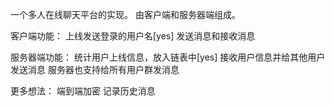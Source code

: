 一个多人在线聊天平台的实现。
由客户端和服务器端组成。


客户端功能：
    上线发送登录的用户名[yes]
    发送消息和接收消息

服务器端功能：
    统计用户上线信息，放入链表中[yes]
    接收用户信息并给其他用户发送消息
    服务器也支持给所有用户群发消息

更多想法：
    端到端加密
    记录历史消息


